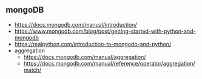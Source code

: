 mongoDB
---
+ https://docs.mongodb.com/manual/introduction/
+ https://www.mongodb.com/blog/post/getting-started-with-python-and-mongodb
+ https://realpython.com/introduction-to-mongodb-and-python/
+ aggregation
  - https://docs.mongodb.com/manual/aggregation/
  - https://docs.mongodb.com/manual/reference/operator/aggregation/match/
